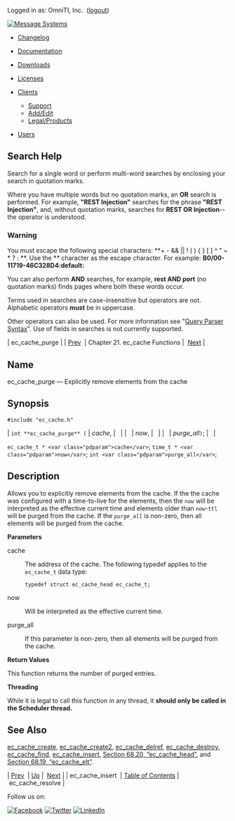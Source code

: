 Logged in as: OmniTI, Inc.  ([logout](https://support.messagesystems.com/logout.php))

[![Message Systems](https://support.messagesystems.com/images/ms-white205.png)](https://support.messagesystems.com/start.php) 

*   [Changelog](https://support.messagesystems.com/start.php?show=changelog)
*   [Documentation](https://support.messagesystems.com/docs/)
*   [Downloads](https://support.messagesystems.com/start.php)

*   [Licenses](https://support.messagesystems.com/license_summary.php)
*   <a href="">Clients</a>
    *   [Support](https://support.messagesystems.com/cs.php)
    *   [Add/Edit](https://support.messagesystems.com/edit_client.php)
    *   [Legal/Products](https://support.messagesystems.com/edit_products.php)
*   [Users](https://support.messagesystems.com/edit_customer.php)

## Search Help

Search for a single word or perform multi-word searches by enclosing your search in quotation marks.

Where you have multiple words but no quotation marks, an **OR** search is performed. For example, **"REST Injection"** searches for the phrase **"REST Injection"**, and, without quotation marks, searches for **REST OR Injection**--the operator is understood.

### Warning

You must escape the following special characters: **+ - && || ! ( ) { } [ ] ^ " ~ * ? : \**. Use the **\** character as the escape character. For example: **B0/00-11719-46C328D4\:default\:**

You can also perform **AND** searches, for example, **rest AND port** (no quotation marks) finds pages where both these words occur.

Terms used in searches are case-insensitive but operators are not. Alphabetic operators **must** be in uppercase.

Other operators can also be used. For more information see "[Query Parser Syntax](https://lucene.apache.org/core/old_versioned_docs/versions/3_0_0/queryparsersyntax.html)". Use of fields in searches is not currently supported.

| ec_cache_purge |
| [Prev](apis.ec_cache_insert.php)  | Chapter 21. ec_cache Functions |  [Next](apis.ec_cache_resolve.php) |

<a name="apis.ec_cache_purge"></a>
## Name

ec_cache_purge — Explicitly remove elements from the cache

## Synopsis

`#include "ec_cache.h"`

| `int **ec_cache_purge** (` | <var class="pdparam">cache</var>, |   |
|   | <var class="pdparam">now</var>, |   |
|   | <var class="pdparam">purge_all</var>`)`; |   |

`ec_cache_t * <var class="pdparam">cache</var>`;
`time_t * <var class="pdparam">now</var>`;
`int <var class="pdparam">purge_all</var>`;<a name="idp23394432"></a>
## Description

Allows you to explicitly remove elements from the cache. If the the cache was configured with a time-to-live for the elements, then the *`now`* will be interpreted as the effective current time and elements older than *`now`*-`ttl` will be purged from the cache. If the *`purge_all`* is non-zero, then all elements will be purged from the cache.

**Parameters**

<dl class="variablelist">

<dt>cache</dt>

<dd>

The address of the cache. The following typedef applies to the `ec_cache_t` data type:

`typedef struct ec_cache_head ec_cache_t;`

</dd>

<dt>now</dt>

<dd>

Will be interpreted as the effective current time.

</dd>

<dt>purge_all</dt>

<dd>

If this parameter is non-zero, then all elements will be purged from the cache.

</dd>

</dl>

**Return Values**

This function returns the number of purged entries.

**Threading**

While it is legal to call this function in any thread, it **should only be called in the Scheduler thread.** 

<a name="idp23408752"></a>
## See Also

[ec_cache_create](apis.ec_cache_create.php "ec_cache_create"), [ec_cache_create2](apis.ec_cache_create2.php "ec_cache_create2"), [ec_cache_delref](apis.ec_cache_delref.php "ec_cache_delref"), [ec_cache_destroy](apis.ec_cache_destroy.php "ec_cache_destroy"), [ec_cache_find](apis.ec_cache_find.php "ec_cache_find"), [ec_cache_insert](apis.ec_cache_insert.php "ec_cache_insert"), [Section 68.20, “ec_cache_head”](structs.ec_cache_head.php "68.20. ec_cache_head"), and [Section 68.19, “ec_cache_elt”](structs.ec_cache_elt.php "68.19. ec_cache_elt").

| [Prev](apis.ec_cache_insert.php)  | [Up](eccache.php) |  [Next](apis.ec_cache_resolve.php) |
| ec_cache_insert  | [Table of Contents](index.php) |  ec_cache_resolve |

Follow us on:

[![Facebook](https://support.messagesystems.com/images/icon-facebook.png)](http://www.facebook.com/messagesystems) [![Twitter](https://support.messagesystems.com/images/icon-twitter.png)](http://twitter.com/#!/MessageSystems) [![LinkedIn](https://support.messagesystems.com/images/icon-linkedin.png)](http://www.linkedin.com/company/message-systems)